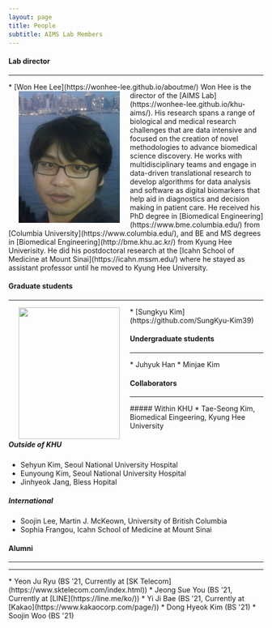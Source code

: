 ```yaml
---
layout: page
title: People
subtitle: AIMS Lab Members
---
```


#### Lab director
<hr>
* [Won Hee Lee](https://wonhee-lee.github.io/aboutme/)


<img src="/assets/img/khu_lab_pic.jpg" width="200" height="260" align="left" hspace="20" />
Won Hee is the director of the [AIMS Lab](https://wonhee-lee.github.io/khu-aims/). His research spans a range of biological and medical research challenges that are data intensive and focused on the creation of novel methodologies to advance biomedical science discovery. He works with multidisciplinary teams and engage in data-driven translational research to develop algorithms for data analysis and software as digital biomarkers that help aid in diagnostics and decision making in patient care. He received his PhD degree in [Biomedical Engineering](https://www.bme.columbia.edu/) from [Columbia University](https://www.columbia.edu/), and BE and MS degrees in [Biomedical Engineering](http://bme.khu.ac.kr/) from Kyung Hee Univerisity. He did his postdoctoral research at the [Icahn School of Medicine at Mount Sinai](https://icahn.mssm.edu/) where he stayed as assistant professor until he moved to Kyung Hee University.


#### Graduate students
<hr>
<img src="https://raw.githubusercontent.com/wonhee-lee/wonhee-le.github.io/master/img/sungkyu_kim.jpg" width="200" height="260" align="left" hspace="20" />
* [Sungkyu Kim](https://github.com/SungKyu-Kim39)
 
#### Undergraduate students
<hr>
* Juhyuk Han
* Minjae Kim 

#### Collaborators
<hr>
##### Within KHU
* Tae-Seong Kim, Biomedical Eingeering, Kyung Hee University

##### Outside of KHU
* Sehyun Kim, Seoul National University Hospital 
* Eunyoung Kim, Seoul National University Hospital 
* Jinhyeok Jang, Bless Hopital

##### International
* Soojin Lee, Martin J. McKeown, University of British Columbia
* Sophia Frangou, Icahn School of Medicine at Mount Sinai

#### Alumni
<hr>
<hr>
* Yeon Ju Ryu (BS '21, Currently at [SK Telecom](https://www.sktelecom.com/index.html))
* Jeong Sue You (BS '21, Currently at [LINE](https://line.me/ko/))
* Yi Ji Bae (BS '21, Currently at [Kakao](https://www.kakaocorp.com/page/))
* Dong Hyeok Kim (BS '21)
* Soojin Woo (BS '21)
